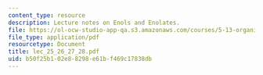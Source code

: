 ```yaml
---
content_type: resource
description: Lecture notes on Enols and Enolates.
file: https://ol-ocw-studio-app-qa.s3.amazonaws.com/courses/5-13-organic-chemistry-ii-fall-2006/b50f25b102e88298e61bf469c17838db_lec_25_26_27_28.pdf
file_type: application/pdf
resourcetype: Document
title: lec_25_26_27_28.pdf
uid: b50f25b1-02e8-8298-e61b-f469c17838db
---
```

